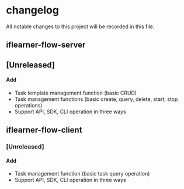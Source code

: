 # changelog
All notable changes to this project will be recorded in this file.

## iflearner-flow-server
## [Unreleased]
#### Add
- Task template management function (basic CRUD)
- Task management functions (basic create, query, delete, start, stop operations)
- Support API, SDK, CLI operation in three ways

## iflearner-flow-client
### [Unreleased]
#### Add
- Task management function (basic task query operation)
- Support API, SDK, CLI operation in three ways